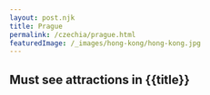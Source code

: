 ```yaml
---
layout: post.njk
title: Prague
permalink: /czechia/prague.html
featuredImage: /_images/hong-kong/hong-kong.jpg
---
```

## Must see attractions in {{title}}
